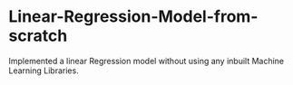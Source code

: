 # Linear-Regression-Model-from-scratch
Implemented a linear Regression model without using any inbuilt Machine Learning Libraries.
